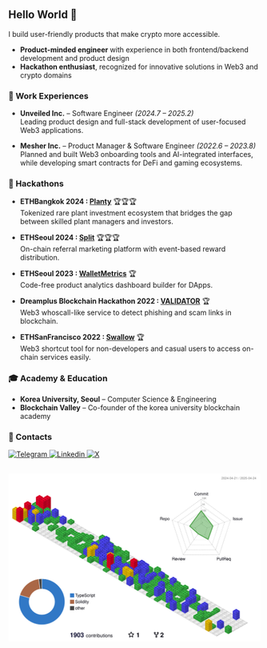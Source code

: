 ## Hello World 🐧

I build user-friendly products that make crypto more accessible.

- **Product-minded engineer** with experience in both frontend/backend development and product design
- **Hackathon enthusiast**, recognized for innovative solutions in Web3 and crypto domains

### 💼 Work Experiences

- **Unveiled Inc.** – Software Engineer _(2024.7 – 2025.2)_<br/>
  Leading product design and full-stack development of user-focused Web3 applications.

- **Mesher Inc.** – Product Manager & Software Engineer _(2022.6 – 2023.8)_<br/>
  Planned and built Web3 onboarding tools and AI-integrated interfaces, while developing smart contracts for DeFi and gaming ecosystems.

### 🥇 Hackathons

- **ETHBangkok 2024 : [Planty](https://github.com/pengtoshi/planty-frontend)** 🏆🏆🏆 <br>
  Tokenized rare plant investment ecosystem that bridges the gap between skilled plant managers and investors.

- **ETHSeoul 2024 : [Split](https://github.com/pengtoshi/split-public-integrated)** 🏆🏆🏆 <br>
  On-chain referral marketing platform with event-based reward distribution.

- **ETHSeoul 2023 : [WalletMetrics](https://github.com/pengtoshi/walletmetrics-server)** 🏆 <br>
  Code-free product analytics dashboard builder for DApps.

- **Dreamplus Blockchain Hackathon 2022 : [VALIDATOR](https://github.com/pengtoshi/validator-backend)** 🏆 <br>
  Web3 whoscall-like service to detect phishing and scam links in blockchain.

- **ETHSanFrancisco 2022 : [Swallow](https://github.com/mesher-labs/swallow-monorepo)** 🏆 <br>
  Web3 shortcut tool for non-developers and casual users to access on-chain services easily.

### 🎓 Academy & Education

- **Korea University, Seoul** – Computer Science & Engineering
- **Blockchain Valley** – Co-founder of the korea university blockchain academy

### 📧 Contacts

<a href="https://t.me/pengtoshi">
  <img alt="Telegram" src="https://img.shields.io/badge/Telegram-2CA5E0?style=for-the-badge&logo=telegram&logoColor=white">
</a>
<a href="https://www.linkedin.com/in/pengtoshi/">
  <img alt="Linkedin" src="https://img.shields.io/badge/linkedin-%230077B5.svg?style=for-the-badge&logo=linkedin&logoColor=white">
</a>
<a href="https://x.com/pengtoshi">
  <img alt="X" src="https://img.shields.io/badge/X-000000?style=for-the-badge&logo=x&logoColor=white">
</a>

<br/>
<br/>

![](./profile-3d-contrib/profile-gitblock.svg)

